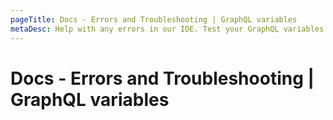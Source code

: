 ```yaml
---
pageTitle: Docs - Errors and Troubleshooting | GraphQL variables
metaDesc: Help with any errors in our IDE. Test your GraphQL variables and let us know if you find anything that doesn't work as it should well fix any error ASAP.
---
```


# Docs - Errors and Troubleshooting | GraphQL variables

